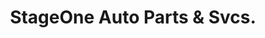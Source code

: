 ---
title: "StageOne Auto Parts & Svcs."
url: /barangay-pinagkaisahan-cubao-quezon-city/stageone-auto-parts-and-svcs/
shop: car repair
---